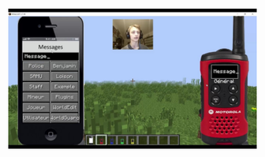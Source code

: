 ![alt text](https://raw.githubusercontent.com/Benjamin-Loison/Lot-of-Java-projects/master/Minecraft/Mods%20and%20plugins/Finished/Mods/PhoneGui/PhoneGui.jpg)
